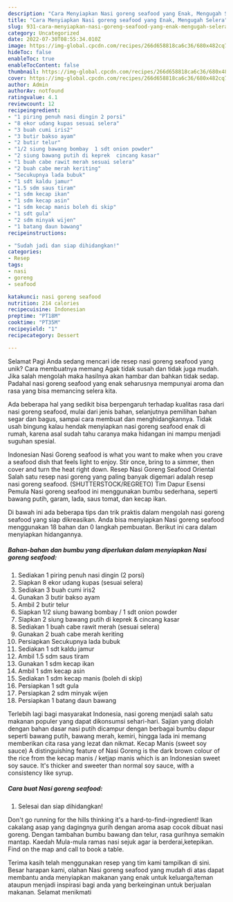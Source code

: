 ```yaml
---
description: "Cara Menyiapkan Nasi goreng seafood yang Enak, Mengugah Selera"
title: "Cara Menyiapkan Nasi goreng seafood yang Enak, Mengugah Selera"
slug: 931-cara-menyiapkan-nasi-goreng-seafood-yang-enak-mengugah-selera
category: Uncategorized
date: 2022-07-30T08:55:34.010Z
image: https://img-global.cpcdn.com/recipes/266d658818ca6c36/680x482cq70/nasi-goreng-seafood-foto-resep-utama.jpg
hideToc: false
enableToc: true
enableTocContent: false
thumbnail: https://img-global.cpcdn.com/recipes/266d658818ca6c36/680x482cq70/nasi-goreng-seafood-foto-resep-utama.jpg
cover: https://img-global.cpcdn.com/recipes/266d658818ca6c36/680x482cq70/nasi-goreng-seafood-foto-resep-utama.jpg
author: Admin
authorAv: notfound
ratingvalue: 4.1
reviewcount: 12
recipeingredient:
- "1 piring penuh nasi dingin 2 porsi"
- "8 ekor udang kupas sesuai selera"
- "3 buah cumi iris2"
- "3 butir bakso ayam"
- "2 butir telur"
- "1/2 siung bawang bombay  1 sdt onion powder"
- "2 siung bawang putih di keprek  cincang kasar"
- "1 buah cabe rawit merah sesuai selera"
- "2 buah cabe merah keriting"
- "Secukupnya lada bubuk"
- "1 sdt kaldu jamur"
- "1.5 sdm saus tiram"
- "1 sdm kecap ikan"
- "1 sdm kecap asin"
- "1 sdm kecap manis boleh di skip"
- "1 sdt gula"
- "2 sdm minyak wijen"
- "1 batang daun bawang"
recipeinstructions:

- "Sudah jadi dan siap dihidangkan!"
categories:
- Resep
tags:
- nasi
- goreng
- seafood

katakunci: nasi goreng seafood 
nutrition: 214 calories
recipecuisine: Indonesian
preptime: "PT18M"
cooktime: "PT35M"
recipeyield: "1"
recipecategory: Dessert

---
```



Selamat Pagi Anda sedang mencari ide resep nasi goreng seafood yang unik? Cara membuatnya memang Agak tidak susah dan tidak juga mudah. Jika salah mengolah maka hasilnya akan hambar dan bahkan tidak sedap. Padahal nasi goreng seafood yang enak seharusnya mempunyai aroma dan rasa yang bisa memancing selera kita.


Ada beberapa hal yang sedikit bisa berpengaruh terhadap kualitas rasa dari nasi goreng seafood, mulai dari jenis bahan, selanjutnya pemilihan bahan segar dan bagus, sampai cara membuat dan menghidangkannya. Tidak usah bingung kalau hendak menyiapkan nasi goreng seafood enak di rumah, karena asal sudah tahu caranya maka hidangan ini mampu menjadi suguhan spesial.

Indonesian Nasi Goreng seafood is what you want to make when you crave a seafood dish that feels light to enjoy. Stir once, bring to a simmer, then cover and turn the heat right down. Resep Nasi Goreng Seafood Oriental Salah satu resep nasi goreng yang paling banyak digemari adalah resep nasi goreng seafood. (SHUTTERSTOCK/REGRETO) Tim Dapur Esensi Pemula Nasi goreng seafood ini menggunakan bumbu sederhana, seperti bawang putih, garam, lada, saus tomat, dan kecap ikan.


Di bawah ini ada beberapa tips dan trik praktis dalam mengolah nasi goreng seafood yang siap dikreasikan. Anda bisa menyiapkan Nasi goreng seafood menggunakan 18 bahan dan 0 langkah pembuatan. Berikut ini cara dalam menyiapkan hidangannya.

<!--inarticleads1-->

##### Bahan-bahan dan bumbu yang diperlukan dalam menyiapkan Nasi goreng seafood:

1. Sediakan 1 piring penuh nasi dingin (2 porsi)
1. Siapkan 8 ekor udang kupas (sesuai selera)
1. Sediakan 3 buah cumi iris2
1. Gunakan 3 butir bakso ayam
1. Ambil 2 butir telur
1. Siapkan 1/2 siung bawang bombay / 1 sdt onion powder
1. Siapkan 2 siung bawang putih di keprek &amp; cincang kasar
1. Sediakan 1 buah cabe rawit merah (sesuai selera)
1. Gunakan 2 buah cabe merah keriting
1. Persiapkan Secukupnya lada bubuk
1. Sediakan 1 sdt kaldu jamur
1. Ambil 1.5 sdm saus tiram
1. Gunakan 1 sdm kecap ikan
1. Ambil 1 sdm kecap asin
1. Sediakan 1 sdm kecap manis (boleh di skip)
1. Persiapkan 1 sdt gula
1. Persiapkan 2 sdm minyak wijen
1. Persiapkan 1 batang daun bawang


Terlebih lagi bagi masyarakat Indonesia, nasi goreng menjadi salah satu makanan populer yang dapat dikonsumsi sehari-hari. Sajian yang diolah dengan bahan dasar nasi putih dicampur dengan berbagai bumbu dapur seperti bawang putih, bawang merah, kemiri, hingga lada ini memang memberikan cita rasa yang lezat dan nikmat. Kecap Manis (sweet soy sauce) A distinguishing feature of Nasi Goreng is the dark brown colour of the rice from the kecap manis / ketjap manis which is an Indonesian sweet soy sauce. It&#39;s thicker and sweeter than normal soy sauce, with a consistency like syrup. 

<!--inarticleads2-->

##### Cara buat Nasi goreng seafood:


1. Selesai dan siap dihidangkan!

Don&#39;t go running for the hills thinking it&#39;s a hard-to-find-ingredient! Ikan cakalang asap yang dagingnya gurih dengan aroma asap cocok dibuat nasi goreng. Dengan tambahan bumbu bawang dan telur, rasa gurihnya semakin mantap. Kaedah Mula-mula ramas nasi sejuk agar ia berderai,ketepikan. Find on the map and call to book a table. 

Terima kasih telah menggunakan resep yang tim kami tampilkan di sini. Besar harapan kami, olahan Nasi goreng seafood yang mudah di atas dapat membantu anda menyiapkan makanan yang enak untuk keluarga/teman ataupun menjadi inspirasi bagi anda yang berkeinginan untuk berjualan makanan. Selamat menikmati
